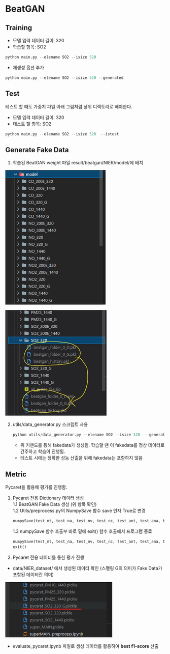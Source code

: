# BeatGAN

## Training
- 모델 입력 데이터 길이: 320
- 학습할 항목: SO2
```python
python main.py --elename SO2 --isize 320
```
- 재생성 옵션 추가
```python
python main.py --elename SO2 --isize 320 --generated
```

## Test
테스트 할 때도 가중치 파일 아래 그림처럼 상위 디렉토리로 빼야한다.

- 모델 입력 데이터 길이: 320
- 테스트 할 항목: SO2
```python
python main.py --elename SO2 --isize 320  --istest
```
## Generate Fake Data

1. 학습된 BeatGAN weight 파일 result/beatgan/NIER/model/에 배치  

![](/images/2022-01-16-18-40-32.png)

![](/images/2022-01-16-18-42-09.png)

2. utils/data_generator.py 스크립트 사용
    ```python
    python utils/data_generator.py --elename SO2 --isize 320  --generated
    ```
    - 위 커맨드를 통해 fakedata가 생성됨. 학습할 땐 이 fakedata를 정상 데이터로 간주하고 학습이 진행됨.
    - 테스트 시에는 정확한 성능 산출을 위해 fakedata는 포함하지 않음

## Metric

Pycaret을 활용해 평가를 진행함.

1. Pycaret 전용 Dictionary 데이터 생성  
   1.1 BeatGAN Fake Data 생성 (위 항목 확인)  
   1.2 Utils/preprocess.py의 NumpySave 함수 save 인자 True로 변경  
   ```python
   numpySave(test_nt, test_na, test_nv, test_nc, test_ant, test_ana, test_anv, test_anc, save=True)
   ```
   1.3 numpySave 함수 호출부 바로 밑에 exit() 함수 호출해서 프로그램 종료
   ```python
   numpySave(test_nt, test_na, test_nv, test_nc, test_ant, test_ana, test_anv, test_anc, save=True)
   exit()
   ```
2. Pycaret 전용 데이터를 통한 평가 진행
- data/NIER_dataset/ 에서 생성된 데이터 확인 (스펠링 G의 의미가 Fake Data가 포함된 데이터란 의미)

![](/images/2022-01-16-18-56-33.png)

- evaluate_pycaret.ipynb 파일로 생성 데이터를 활용하여 **best f1-score** 산출
